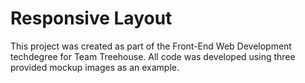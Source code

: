 # Responsive Layout
This project was created as part of the Front-End Web Development techdegree for Team Treehouse.
All code was developed using three provided mockup images as an example.
